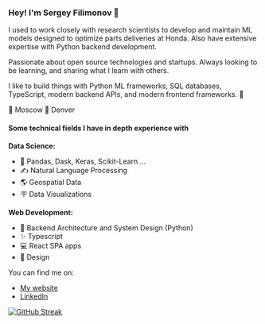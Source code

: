 ### Hey! I'm Sergey Filimonov 👋

I used to work closely with research scientists to develop and maintain ML models designed to optimize parts deliveries at Honda. Also have extensive expertise with Python backend development. 

Passionate about open source technologies and startups. Always looking to be learning, and sharing what I learn with others.

I like to build things with Python ML frameworks, SQL databases, TypeScript, modern backend APIs, and modern frontend frameworks. 🤖

 🛫 Moscow 🛬 Denver

#### Some technical fields I have in depth experience with

**Data Science:**
- 🐍 Pandas, Dask, Keras, Scikit-Learn ... 
- ✍ Natural Language Processing  
- 🌎 Geospatial Data
- 🪧 Data Visualizations 


**Web Development:**
- 📐 Backend Architecture and System Design (Python)
- ✨ Typescript
- 💻 React SPA apps
- 🎨 Design  

You can find me on:

- [My website](https://www.sergey.fyi)
- [LinkedIn](https://www.linkedin.com/in/sergey-osu/)

[![GitHub Streak](https://streak-stats.demolab.com/?user=filimoa)](https://git.io/streak-stats)



